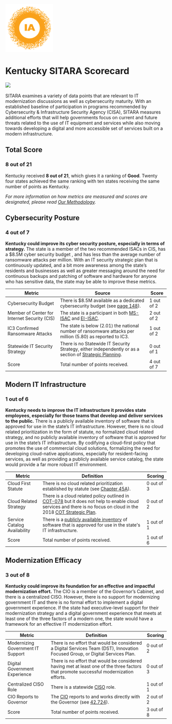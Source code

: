![image](https://github.com/internetassociation/SITARA/blob/main/Assets/IA_Mark.png)

# Kentucky SITARA Scorecard

<img src="https://upload.wikimedia.org/wikipedia/commons/thumb/8/8d/Flag_of_Kentucky.svg/640px-Flag_of_Kentucky.svg.png" width="100" />

SITARA examines a variety of data points that are relevant to IT modernization discussions as well as cybersecurity maturity. With an established baseline of participation in programs recommended by Cybersecurity & Infrastructure Security Agency (CISA), SITARA measures additional efforts that will help governments focus on current and future threats related to the use of IT equipment and services while also moving towards developing a digital and more accessible set of services built on a modern infrastructure.

## Total Score

### 8 out of 21

Kentucky received **8 out of 21**, which gives it a ranking of **Good**. Twenty four states achieved the same ranking with ten states receiving the same number of points as Kentucky.

*For more information on how metrics are measured and scores are designated, please read [Our Methodology](https://github.com/internetassociation/SITARA/blob/main/Data/Individual-Data/Our-Methodology.md).*

## Cybersecurity Posture

### 4 out of 7

**Kentucky could improve its cyber security posture, especially in terms of strategy.** The state is a member of the two recommended ISACs in CIS, has a $8.5M cyber security budget , and has less than the average number of ransomware attacks per million. With an IT security strategic plan that is continuously updated, and a bit more awareness among the state’s residents and businesses as well as greater messaging around the need for continuous backups and patching of software and hardware for anyone who has sensitive data, the state may be able to improve these metrics.

Metric | Source | Score
--- | --- | ---
Cybersecurity Budget | There is $8.5M available as a dedicated cybersecurity budget (see [page 148](https://osbd.ky.gov/Publications/Documents/Budget%20Documents/2020-2021%20Budget%20of%20the%20Commonwealth/2020-2021%20BOC%20Volume%20I%20-%20FINAL.pdf)). | 1 out of 2
Member of Center for Internet Security (CIS) | The state is a participant in both [MS-ISAC](https://www.cisecurity.org/partners-state-government/) and [EI-ISAC](https://www.cisecurity.org/ei-isac/partners-ei-isac/). | 2 out of 2
IC3 Confirmed Ransomware Attacks | The state is below (2.01) the national number of ransomware attacks per million (5.80) as reported to IC3. | 1 out of 2
Statewide IT Security Strategy | There is no Statewide IT Security Strategy, either independently or as a section of [Strategic Planning](https://technology.ky.gov/about/Pages/StrategicPlanning.aspx). | 0 out of 1
Score | Total number of points received. | 4 out of 7

## Modern IT Infrastructure

### 1 out of 6

**Kentucky needs to improve the IT infrastructure it provides state employees, especially for those teams that develop and deliver services to the public.** There is a publicly available inventory of software that is approved for use in the state’s IT infrastructure. However, there is no cloud related prioritization in the form of statute, no formalized cloud related strategy, and no publicly available inventory of software that is approved for use in the state’s IT infrastructure. By codifying a cloud-first policy that promotes the use of commercial cloud solutions, formalizing the need for developing cloud-native applications, especially for resident-facing services, as well as providing a publicly available service catalog, the state would provide a far more robust IT environment.

Metric | Definition | Scoring
--- | --- | ---
Cloud First Statute | There is no cloud related prioritization established by statute (see [Chapter 45A](https://apps.legislature.ky.gov/law/statutes/chapter.aspx?id=37250)). | 0 out of 3
Cloud Related Strategy | There is a cloud related policy outlined in [COT-078](https://technology.ky.gov/Governance/Pages/KITS.aspx) but it does not help to enable cloud services and there is no focus on cloud in the 2018 [COT Strategic Plan](https://technology.ky.gov/about/Documents/2018%20Strategic%20Plan/2018%20Strategic%20Plan.pdf). | 0 out of 2
Service Catalog Availability | There is a [publicly available inventory](https://technology.ky.gov/services/Pages/default.aspx) of software that is approved for use in the state's IT infrastructure. | 1 out of 1
Score | Total number of points received. | 1 out of 6

## Modernization Efficacy

### 3 out of 8

**Kentucky could improve its foundation for an effective and impactful modernization effort.** The CIO is a member of the Governor’s Cabinet, and there is a centralized CISO. However, there is no support for modernizing government IT and there is no formal effort to implement a digital government experience. If the state had executive-level support for their modernization strategy and a digital government experience that meets at least one of the three factors of a modern one, the state would have a framework for an effective IT modernization effort.

Metric | Definition | Scoring
--- | --- | ---
Modernizing Government IT Support | There is no effort that would be considered a Digital Services Team (DST), Innovation Focused Group, or Digital Services Plan. | 0 out of 2
Digital Government Experience | There is no effort that would be considered having met at least one of the three factors that promote successful modernization efforts. | 0 out of 3
Centralized CISO Role  | There is a statewide [CISO](https://technology.ky.gov/about/Pages/default.aspx) role. | 1 out of 1
CIO Reports to Governor | The [CIO](https://technology.ky.gov/about/Pages/default.aspx) reports to and works directly with the Governor (see [42.724](https://apps.legislature.ky.gov/law/statutes/chapter.aspx?id=37225)). | 2 out of 2
Score | Total number of points received. | 3 out of 8